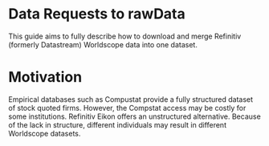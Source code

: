 # Data Requests to rawData
This guide aims to fully describe how to download and merge Refinitiv (formerly Datastream) Worldscope data into one dataset. 

# Motivation
Empirical databases such as Compustat provide a fully structured dataset of stock quoted firms. However, the Compstat access may be costly for some institutions. Refinitiv Eikon offers an unstructured alternative. Because of the lack in structure, different individuals may result in different Worldscope datasets. 



